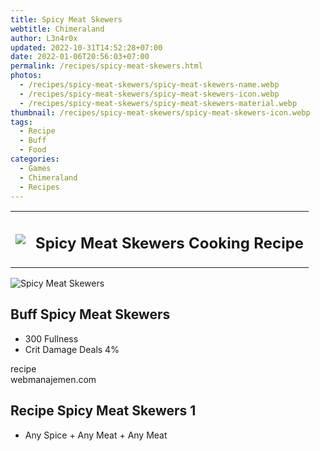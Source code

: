 ```yaml
---
title: Spicy Meat Skewers
webtitle: Chimeraland
author: L3n4r0x
updated: 2022-10-31T14:52:28+07:00
date: 2022-01-06T20:56:03+07:00
permalink: /recipes/spicy-meat-skewers.html
photos:
  - /recipes/spicy-meat-skewers/spicy-meat-skewers-name.webp
  - /recipes/spicy-meat-skewers/spicy-meat-skewers-icon.webp
  - /recipes/spicy-meat-skewers/spicy-meat-skewers-material.webp
thumbnail: /recipes/spicy-meat-skewers/spicy-meat-skewers-icon.webp
tags:
  - Recipe
  - Buff
  - Food
categories:
  - Games
  - Chimeraland
  - Recipes
---
```


<section id="bootstrap-wrapper"><link rel="stylesheet" href="https://cdn.statically.io/gh/dimaslanjaka/Web-Manajemen/40ac3225/css/bootstrap-4.5-wrapper.css"/><div class="row mb-2"><div class="col-md-12 mb-2"><table class="table" id="post-info"><tbody><tr><td><img class="d-inline-block me-2" src="/chimeraland/recipes/spicy-meat-skewers/spicy-meat-skewers-icon.webp" width="auto" height="auto"/></td><td><h1 class="fs-5">Spicy Meat Skewers Cooking Recipe</h1></td></tr></tbody></table></div></div><div class="card mb-2"><div class="row g-0"><div class="col-sm-4 position-relative mb-2"><img src="/chimeraland/recipes/spicy-meat-skewers/spicy-meat-skewers-material.webp" class="card-img fit-cover w-100 h-100" alt="Spicy Meat Skewers" data-fancybox="true"/></div><div class="col-sm-8 mb-2"><div class="card-body"><h2 class="card-title fs-5">Buff Spicy Meat Skewers</h2><div class="card-text"><ul><li>300 Fullness</li><li>Crit Damage Deals 4%</li></ul></div><span class="badge rounded-pill bg-dark">recipe</span></div><div class="card-footer text-end text-muted">webmanajemen.com</div></div></div></div><div class="row mb-2"><div class="col-12 col-lg-6 recipe-item mb-2"><div class="card"><div class="card-body"><h2 class="card-title fs-5">Recipe Spicy Meat Skewers 1</h2><div class="card-text"><ul><li>Any Spice<span> + </span>Any Meat<span> + </span>Any Meat</li></ul></div></div></div></div></div></section>